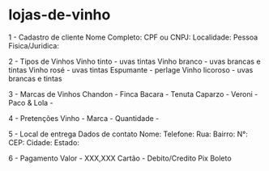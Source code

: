 # lojas-de-vinho
1 - Cadastro de cliente
Nome Completo:
CPF ou CNPJ:
Localidade:
Pessoa Fisica/Juridica:

2 - Tipos de Vinhos
Vinho tinto - uvas tintas
Vinho branco - uvas brancas e tintas
Vinho rosé - uvas tintas
Espumante - perlage
Vinho licoroso - uvas brancas e tintas

3 - Marcas de Vinhos
Chandon -
Finca Bacara -
Tenuta Caparzo -
Veroni -
Paco & Lola -

4 - Pretenções
Vinho - 
Marca - 
Quantidade - 

5 - Local de entrega
Dados de contato 
Nome:
Telefone:
Rua:            Bairro:     N°: 
CEP:            Cidade:     Estado: 

6 - Pagamento
Valor - XXX,XXX
Cartão - Debito/Credito
Pix
Boleto
